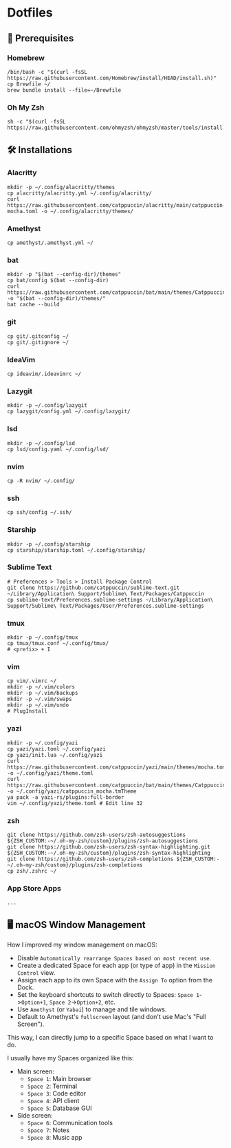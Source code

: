 # Dotfiles

## 🧰 Prerequisites

### Homebrew

```
/bin/bash -c "$(curl -fsSL https://raw.githubusercontent.com/Homebrew/install/HEAD/install.sh)"
cp Brewfile ~/
brew bundle install --file=~/Brewfile
```

### Oh My Zsh

```
sh -c "$(curl -fsSL https://raw.githubusercontent.com/ohmyzsh/ohmyzsh/master/tools/install.sh)"
```

## 🛠 Installations

### Alacritty

```
mkdir -p ~/.config/alacritty/themes
cp alacritty/alacritty.yml ~/.config/alacritty/
curl https://raw.githubusercontent.com/catppuccin/alacritty/main/catppuccin-mocha.toml -o ~/.config/alacritty/themes/
```

### Amethyst

```
cp amethyst/.amethyst.yml ~/
```

### bat

```
mkdir -p "$(bat --config-dir)/themes"
cp bat/config $(bat --config-dir)
curl https://raw.githubusercontent.com/catppuccin/bat/main/themes/Catppuccin%20Mocha.tmTheme -o "$(bat --config-dir)/themes/"
bat cache --build
```

### git

```
cp git/.gitconfig ~/
cp git/.gitignore ~/
```

### IdeaVim

```
cp ideavim/.ideavimrc ~/
```

### Lazygit

```
mkdir -p ~/.config/lazygit
cp lazygit/config.yml ~/.config/lazygit/
```

### lsd

```
mkdir -p ~/.config/lsd
cp lsd/config.yaml ~/.config/lsd/
```

### nvim

```
cp -R nvim/ ~/.config/
```

### ssh

```
cp ssh/config ~/.ssh/
```

### Starship

```
mkdir -p ~/.config/starship
cp starship/starship.toml ~/.config/starship/
```

### Sublime Text

```
# Preferences > Tools > Install Package Control
git clone https://github.com/catppuccin/sublime-text.git ~/Library/Application\ Support/Sublime\ Text/Packages/Catppuccin
cp sublime-text/Preferences.sublime-settings ~/Library/Application\ Support/Sublime\ Text/Packages/User/Preferences.sublime-settings
```

### tmux

```
mkdir -p ~/.config/tmux
cp tmux/tmux.conf ~/.config/tmux/
# <prefix> + I
```

### vim

```
cp vim/.vimrc ~/
mkdir -p ~/.vim/colors
mkdir -p ~/.vim/backups
mkdir -p ~/.vim/swaps
mkdir -p ~/.vim/undo
# PlugInstall
```

### yazi

```
mkdir -p ~/.config/yazi
cp yazi/yazi.toml ~/.config/yazi
cp yazi/init.lua ~/.config/yazi
curl https://raw.githubusercontent.com/catppuccin/yazi/main/themes/mocha.toml -o ~/.config/yazi/theme.toml
curl https://raw.githubusercontent.com/catppuccin/bat/main/themes/Catppuccin%20Mocha.tmTheme -o ~/.config/yazi/catppuccin_mocha.tmTheme
ya pack -a yazi-rs/plugins:full-border
vim ~/.config/yazi/theme.toml # Edit line 32
```

### zsh

```
git clone https://github.com/zsh-users/zsh-autosuggestions ${ZSH_CUSTOM:-~/.oh-my-zsh/custom}/plugins/zsh-autosuggestions
git clone https://github.com/zsh-users/zsh-syntax-highlighting.git ${ZSH_CUSTOM:-~/.oh-my-zsh/custom}/plugins/zsh-syntax-highlighting
git clone https://github.com/zsh-users/zsh-completions ${ZSH_CUSTOM:-~/.oh-my-zsh/custom}/plugins/zsh-completions
cp zsh/.zshrc ~/
```

### App Store Apps

```
...
```

## 🖥️ macOS Window Management

How I improved my window management on macOS:

- Disable `Automatically rearrange Spaces based on most recent use`.
- Create a dedicated Space for each app (or type of app) in the `Mission Control` view.
- Assign each app to its own Space with the `Assign To` option from the Dock.
- Set the keyboard shortcuts to switch directly to Spaces: `Space 1`->`Option+1`, `Space 2`->`Option+2`, etc.
- Use `Amethyst` (or `Yabai`) to manage and tile windows.
- Default to Amethyst's `fullscreen` layout (and don't use Mac's "Full Screen").

This way, I can directly jump to a specific Space based on what I want to do.

I usually have my Spaces organized like this:

- Main screen:
    - `Space 1`: Main browser
    - `Space 2`: Terminal
    - `Space 3`: Code editor
    - `Space 4`: API client
    - `Space 5`: Database GUI
- Side screen:
    - `Space 6`: Communication tools
    - `Space 7`: Notes
    - `Space 8`: Music app
